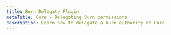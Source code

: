 ```yaml
---
title: Burn Delegate Plugin
metaTitle: Core - Delegating Burn permissions
description: Learn how to delegate a burn authority on Core
---
```

